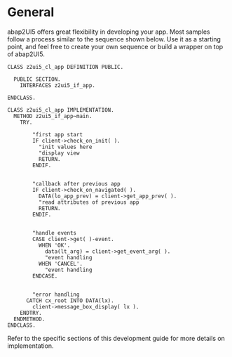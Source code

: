 # General

abap2UI5 offers great flexibility in developing your app. Most samples follow a process similar to the sequence shown below. Use it as a starting point, and feel free to create your own sequence or build a wrapper on top of abap2UI5. 

```abap
CLASS z2ui5_cl_app DEFINITION PUBLIC.

  PUBLIC SECTION.
    INTERFACES z2ui5_if_app.

ENDCLASS.

CLASS z2ui5_cl_app IMPLEMENTATION.
  METHOD z2ui5_if_app~main.
    TRY.

        "first app start
        IF client->check_on_init( ).
          "init values here
          "display view
          RETURN.
        ENDIF.


        "callback after previous app
        IF client->check_on_navigated( ).
          DATA(lo_app_prev) = client->get_app_prev( ).
          "read attributes of previous app
          RETURN.
        ENDIF.


        "handle events
        CASE client->get( )-event.
          WHEN 'OK'.
            data(lt_arg) = client->get_event_arg( ).
            "event handling
          WHEN 'CANCEL'.
            "event handling
        ENDCASE.


        "error handling
      CATCH cx_root INTO DATA(lx).
        client->message_box_display( lx ).
    ENDTRY.
  ENDMETHOD.
ENDCLASS.
````
Refer to the specific sections of this development guide for more details on implementation.
